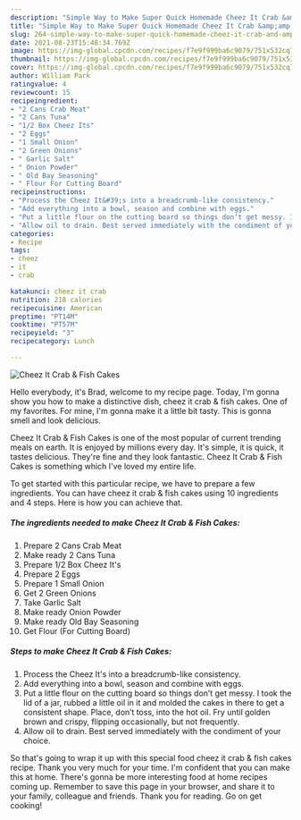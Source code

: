```yaml
---
description: "Simple Way to Make Super Quick Homemade Cheez It Crab &amp;amp; Fish Cakes"
title: "Simple Way to Make Super Quick Homemade Cheez It Crab &amp;amp; Fish Cakes"
slug: 264-simple-way-to-make-super-quick-homemade-cheez-it-crab-and-amp-fish-cakes
date: 2021-08-23T15:48:34.769Z
image: https://img-global.cpcdn.com/recipes/f7e9f999ba6c9079/751x532cq70/cheez-it-crab-fish-cakes-recipe-main-photo.jpg
thumbnail: https://img-global.cpcdn.com/recipes/f7e9f999ba6c9079/751x532cq70/cheez-it-crab-fish-cakes-recipe-main-photo.jpg
cover: https://img-global.cpcdn.com/recipes/f7e9f999ba6c9079/751x532cq70/cheez-it-crab-fish-cakes-recipe-main-photo.jpg
author: William Park
ratingvalue: 4
reviewcount: 15
recipeingredient:
- "2 Cans Crab Meat"
- "2 Cans Tuna"
- "1/2 Box Cheez Its"
- "2 Eggs"
- "1 Small Onion"
- "2 Green Onions"
- " Garlic Salt"
- " Onion Powder"
- " Old Bay Seasoning"
- " Flour For Cutting Board"
recipeinstructions:
- "Process the Cheez It&#39;s into a breadcrumb-like consistency."
- "Add everything into a bowl, season and combine with eggs."
- "Put a little flour on the cutting board so things don’t get messy. I took the lid of a jar, rubbed a little oil in it and molded the cakes in there to get a consistent shape. Place, don’t toss, into the hot oil. Fry until golden brown and crispy, flipping occasionally, but not frequently."
- "Allow oil to drain. Best served immediately with the condiment of your choice."
categories:
- Recipe
tags:
- cheez
- it
- crab

katakunci: cheez it crab 
nutrition: 218 calories
recipecuisine: American
preptime: "PT14M"
cooktime: "PT57M"
recipeyield: "3"
recipecategory: Lunch

---
```



![Cheez It Crab &amp; Fish Cakes](https://img-global.cpcdn.com/recipes/f7e9f999ba6c9079/751x532cq70/cheez-it-crab-fish-cakes-recipe-main-photo.jpg)

Hello everybody, it's Brad, welcome to my recipe page. Today, I'm gonna show you how to make a distinctive dish, cheez it crab &amp; fish cakes. One of my favorites. For mine, I'm gonna make it a little bit tasty. This is gonna smell and look delicious.



Cheez It Crab &amp; Fish Cakes is one of the most popular of current trending meals on earth. It is enjoyed by millions every day. It's simple, it is quick, it tastes delicious. They're fine and they look fantastic. Cheez It Crab &amp; Fish Cakes is something which I've loved my entire life.


To get started with this particular recipe, we have to prepare a few ingredients. You can have cheez it crab &amp; fish cakes using 10 ingredients and 4 steps. Here is how you can achieve that.

<!--inarticleads1-->

##### The ingredients needed to make Cheez It Crab &amp; Fish Cakes:

1. Prepare 2 Cans Crab Meat
1. Make ready 2 Cans Tuna
1. Prepare 1/2 Box Cheez It&#39;s
1. Prepare 2 Eggs
1. Prepare 1 Small Onion
1. Get 2 Green Onions
1. Take  Garlic Salt
1. Make ready  Onion Powder
1. Make ready  Old Bay Seasoning
1. Get  Flour (For Cutting Board)




<!--inarticleads2-->

##### Steps to make Cheez It Crab &amp; Fish Cakes:

1. Process the Cheez It&#39;s into a breadcrumb-like consistency.
1. Add everything into a bowl, season and combine with eggs.
1. Put a little flour on the cutting board so things don’t get messy. I took the lid of a jar, rubbed a little oil in it and molded the cakes in there to get a consistent shape. Place, don’t toss, into the hot oil. Fry until golden brown and crispy, flipping occasionally, but not frequently.
1. Allow oil to drain. Best served immediately with the condiment of your choice.




So that's going to wrap it up with this special food cheez it crab &amp; fish cakes recipe. Thank you very much for your time. I'm confident that you can make this at home. There's gonna be more interesting food at home recipes coming up. Remember to save this page in your browser, and share it to your family, colleague and friends. Thank you for reading. Go on get cooking!

